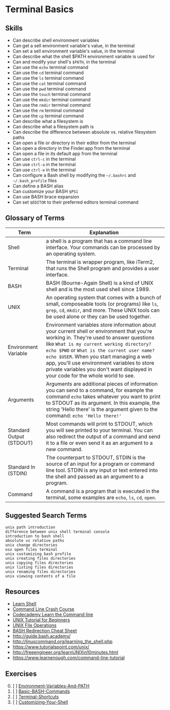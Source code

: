 # Terminal Basics


## Skills

- Can describe shell environment variables
- Can get a sell environment variable's value, in the terminal
- Can set a sell environment variable's value, in the terminal
- Can describe what the shell $PATH environment variable is used for
- Can and modify your shell's `$PATH`, in the terminal
- Can use the `echo` terminal command
- Can use the `cd` terminal command
- Can use the `ls` terminal command
- Can use the `cat` terminal command
- Can use the `pwd` terminal command
- Can use the `touch` terminal command
- Can use the `mkdir` terminal command
- Can use the `rmdir` terminal command
- Can use the `rm` terminal command
- Can use the `cp` terminal command
- Can describe what a filesystem is
- Can describe what a filesystem path is
- Can describe the difference between absolute vs. relative filesystem paths
- Can open a file or directory in their editor from the terminal
- Can open a directory in the Finder.app from the terminal
- Can open a file in its default app from the terminal
- Can use `ctrl-c` in the terminal
- Can use `ctrl-a` in the terminal
- Can use `ctrl-e` in the terminal
- Can configure a Bash shell by modifying the `~/.bashrc` and `~/.bash_profile` files
- Can define a BASH alias
- Can customize your BASH `$PS1`
- Can use BASH brace expansion
- Can set `$EDITOR` to their preferred editors terminal command

## Glossary of Terms

| Term | Explanation |
| ---- | ----------- |
| Shell | a shell is a program that has a command line interface. Your commands can be processed by an operating system.
| Terminal | The terminal is wrapper program, like iTerm2, that runs the Shell program and provides a user interface.
| BASH | BASH (Bourne-Again Shell) is a kind of UNIX shell and is the most used shell since 1989.
| UNIX | An operating system that comes with a bunch of small, composeable tools (or programs) like `ls`, `grep`, `cd`, `mkdir`, and more. These UNIX tools can be used alone or they can be used together.
| Environment Variable | Environment variables store information about your current shell or environment that you're working in. They're used to answer questions like `What is my current working directory?` `echo $PWD` or `What is the current user name?` `echo $USER`. When you start managing a web app, you'll use environment variables to store private variables you don't want displayed in your code for the whole world to see.|
| Arguments | Arguments are additional pieces of information you can send to a command, for example the command `echo` takes whatever you want to print to STDOUT as its argument. In this example, the string 'Hello there' is the argument given to the command: `echo 'Hello there!'`|
| Standard Output (STDOUT) | Most commands will print to STDOUT, which you will see printed to your terminal. You can also redirect the output of a command and send it to a file or even send it as an argument to a new command. |
| Standard In (STDIN) | The counterpart to STDOUT, STDIN is the source of an input for a program or command line tool. STDIN is any input or text entered into the shell and passed as an argument to a program. |
| Command | A command is a program that is executed in the terminal, some examples are `echo`, `ls`, `cd`, `open`. |


## Suggested Search Terms

```
unix path introduction
difference between unix shell terminal console
introduction to bash shell
absolute vs relative paths
unix change directories
osx open files terminal
unix customizing bash profile
unix creating files directories
unix copying files directories
unix listing files directories
unix renaming files directories
unix viewing contents of a file
```

## Resources

- [Learn Shell](http://www.learnshell.org/)
- [Command Line Crash Course](https://learnpythonthehardway.org/book/appendixa.html)
- [Codecademy Learn the Command line](https://www.codecademy.com/learn/learn-the-command-line)
- [UNIX Tutorial for Beginners](http://www.ee.surrey.ac.uk/Teaching/Unix/)
- [UNIX File Operations](http://heim.ifi.uio.no/gisle/staging2/drupalprimer/unix/unix03.html)
- [BASH Redirection Cheat Sheet](http://www.catonmat.net/download/bash-redirections-cheat-sheet.pdf)
- http://guide.bash.academy/
- http://linuxcommand.org/learning_the_shell.php
- https://www.tutorialspoint.com/unix/
- http://freeengineer.org/learnUNIXin10minutes.html
- https://www.learnenough.com/command-line-tutorial


## Exercises

0. [ ] [Environment-Variables-And-PATH](./exercises/Environment-Variables-And-PATH.md)
0. [ ] [Basic-BASH-Commands](./exercises/Basic-BASH-Commands.md)
0. [ ] [Terminal-Shortcuts](./exercises/Terminal-Shortcuts.md)
0. [ ] [Customizing-Your-Shell](./exercises/Customizing-Your-Shell.md)

